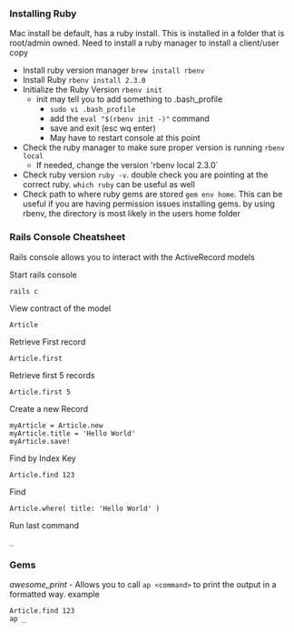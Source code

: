 ### Installing Ruby
Mac install be default, has a ruby install. This is installed in a folder that is root/admin owned. Need to install a ruby manager to install a client/user copy

* Install ruby version manager `brew install rbenv`
* Install Ruby `rbenv install 2.3.0`
* Initialize the Ruby Version `rbenv init`
    * init may tell you to add something to .bash_profile
        * `sudo vi .bash_profile`
        * add the `eval "$(rbenv init -)"` command
        * save and exit (esc wq enter)
        * May have to restart console at this point
* Check the ruby manager to make sure proper version is running `rbenv local`
    * If needed, change the version 'rbenv local 2.3.0`
* Check ruby version `ruby -v`. double check you are pointing at the correct ruby. `which ruby` can be useful as well
* Check path to where ruby gems are stored `gem env home`. This can be useful if you are having permission issues installing gems. by using rbenv, the directory is most likely in the users home folder


### Rails Console Cheatsheet
Rails console allows you to interact with the ActiveRecord models

Start rails console
```
rails c
```

View contract of the model
```
Article
```

Retrieve First record
```
Article.first
```

Retrieve first 5 records
```
Article.first 5
```

Create a new Record
```
myArticle = Article.new
myArticle.title = 'Hello World'
myArticle.save!
```

Find by Index Key
```
Article.find 123
```

Find 
```
Article.where( title: 'Hello World' )
```

Run last command
```
_
```

### Gems

*awesome_print* - Allows you to call `ap <command>` to print the output in a formatted way.
example
```
Article.find 123
ap _
```

